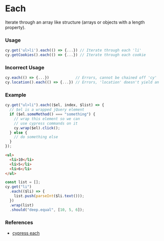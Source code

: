 # Each

Iterate through an array like structure (arrays or objects with a length property).

### Usage

```js
cy.get('ul>li').each(() => {...}) // Iterate through each 'li'
cy.getCookies().each(() => {...}) // Iterate through each cookie
```

### Incorrect Usage

```js
cy.each(() => {...})            // Errors, cannot be chained off 'cy'
cy.location().each(() => {...}) // Errors, 'location' doesn't yield an arra
```

### Example

```js
cy.get("ul>li").each(($el, index, $list) => {
  // $el is a wrapped jQuery element
  if ($el.someMethod() === "something") {
    // wrap this element so we can
    // use cypress commands on it
    cy.wrap($el).click();
  } else {
    // do something else
  }
});
```

```html
<ul>
  <li>10</li>
  <li>5</li>
  <li>6</li>
</ul>
```

```js
const list = [];
cy.get("li")
  .each(($li) => {
    list.push(parseInt($li.text()));
  })
  .wrap(list)
  .should("deep.equal", [10, 5, 6]);
```

### References

- [cypress each](https://docs.cypress.io/api/commands/each#DOM-Elements)
